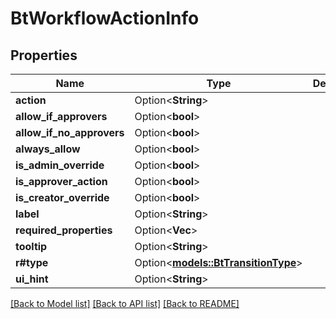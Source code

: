# BtWorkflowActionInfo

## Properties

Name | Type | Description | Notes
------------ | ------------- | ------------- | -------------
**action** | Option<**String**> |  | [optional]
**allow_if_approvers** | Option<**bool**> |  | [optional]
**allow_if_no_approvers** | Option<**bool**> |  | [optional]
**always_allow** | Option<**bool**> |  | [optional]
**is_admin_override** | Option<**bool**> |  | [optional]
**is_approver_action** | Option<**bool**> |  | [optional]
**is_creator_override** | Option<**bool**> |  | [optional]
**label** | Option<**String**> |  | [optional]
**required_properties** | Option<**Vec<String>**> |  | [optional]
**tooltip** | Option<**String**> |  | [optional]
**r#type** | Option<[**models::BtTransitionType**](BTTransitionType.md)> |  | [optional]
**ui_hint** | Option<**String**> |  | [optional]

[[Back to Model list]](../README.md#documentation-for-models) [[Back to API list]](../README.md#documentation-for-api-endpoints) [[Back to README]](../README.md)


